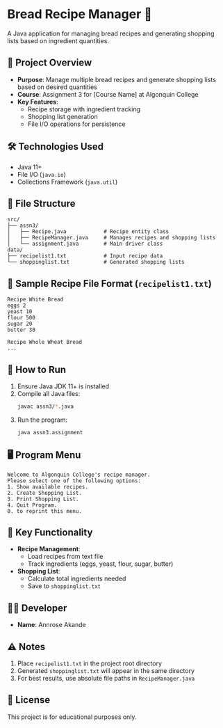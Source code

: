 # Bread Recipe Manager 🍞

A Java application for managing bread recipes and generating shopping lists based on ingredient quantities.

## 📌 Project Overview
- **Purpose**: Manage multiple bread recipes and generate shopping lists based on desired quantities
- **Course**: Assignment 3 for [Course Name] at Algonquin College
- **Key Features**:
  - Recipe storage with ingredient tracking
  - Shopping list generation
  - File I/O operations for persistence

## 🛠️ Technologies Used
- Java 11+
- File I/O (`java.io`)
- Collections Framework (`java.util`)

## 📂 File Structure
```
src/
├── assn3/
│   ├── Recipe.java            # Recipe entity class
│   ├── RecipeManager.java     # Manages recipes and shopping lists
│   └── assignment.java        # Main driver class
data/
├── recipelist1.txt            # Input recipe data
└── shoppinglist.txt           # Generated shopping lists
```

## 🧾 Sample Recipe File Format (`recipelist1.txt`)
```
Recipe White Bread
eggs 2
yeast 10
flour 500
sugar 20
butter 30

Recipe Whole Wheat Bread
...
```

## 🚀 How to Run
1. Ensure Java JDK 11+ is installed
2. Compile all Java files:
   ```bash
   javac assn3/*.java
   ```
3. Run the program:
   ```bash
   java assn3.assignment
   ```

## 🖥️ Program Menu
```
Welcome to Algonquin College's recipe manager.
Please select one of the following options:
1. Show available recipes.
2. Create Shopping List.
3. Print Shopping List.
4. Quit Program.
0. to reprint this menu.
```

## 📝 Key Functionality
- **Recipe Management**:
  - Load recipes from text file
  - Track ingredients (eggs, yeast, flour, sugar, butter)
- **Shopping List**:
  - Calculate total ingredients needed
  - Save to `shoppinglist.txt`

## 👩‍💻 Developer
- **Name**: Annrose Akande
  
## ⚠️ Notes
1. Place `recipelist1.txt` in the project root directory
2. Generated `shoppinglist.txt` will appear in the same directory
3. For best results, use absolute file paths in `RecipeManager.java`

## 📄 License
This project is for educational purposes only.
